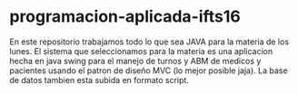 # programacion-aplicada-ifts16
En este repositorio trabajamos todo lo que sea JAVA para la materia de los lunes.
El sistema que seleccionamos para la materia es una aplicacion hecha en java swing para el manejo de turnos y ABM de medicos y pacientes usando el patron de diseño MVC (lo mejor posible jaja).
La base de datos tambien esta subida en formato script.

